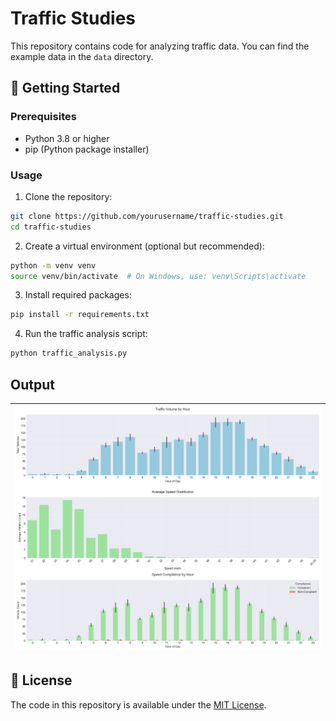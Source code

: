# Traffic Studies

This repository contains code for analyzing traffic data. You can find the example data in the `data` directory.

## 🚀 Getting Started

### Prerequisites

- Python 3.8 or higher
- pip (Python package installer)

### Usage

1. Clone the repository:

```bash
git clone https://github.com/yourusername/traffic-studies.git
cd traffic-studies
```

2. Create a virtual environment (optional but recommended):

```bash
python -m venv venv
source venv/bin/activate  # On Windows, use: venv\Scripts\activate
```

3. Install required packages:
```bash
pip install -r requirements.txt
```

4. Run the traffic analysis script:
```bash
python traffic_analysis.py
```

## Output

| ![traffic-analysis](./traffic_analysis.png) |
| :-----------------------------------------: |

## 📜 License

The code in this repository is available under the [MIT License](LICENSE).
